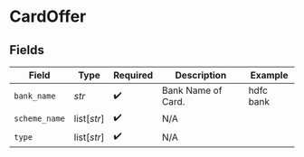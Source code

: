 # CardOffer


## Fields

| Field              | Type               | Required           | Description        | Example            |
| ------------------ | ------------------ | ------------------ | ------------------ | ------------------ |
| `bank_name`        | *str*              | :heavy_check_mark: | Bank Name of Card. | hdfc bank          |
| `scheme_name`      | list[*str*]        | :heavy_check_mark: | N/A                |                    |
| `type`             | list[*str*]        | :heavy_check_mark: | N/A                |                    |